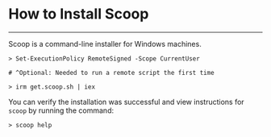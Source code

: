 # How to Install Scoop

---

Scoop is a command-line installer for Windows machines.

```shell
> Set-ExecutionPolicy RemoteSigned -Scope CurrentUser

# ^Optional: Needed to run a remote script the first time

> irm get.scoop.sh | iex
```

You can verify the installation was successful and view instructions for `scoop` by running the command:

```shell
> scoop help
```
